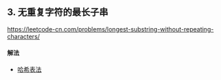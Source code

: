 ## 3. 无重复字符的最长子串

https://leetcode-cn.com/problems/longest-substring-without-repeating-characters/


#### 解法  

* [哈希表法](_1.py)
